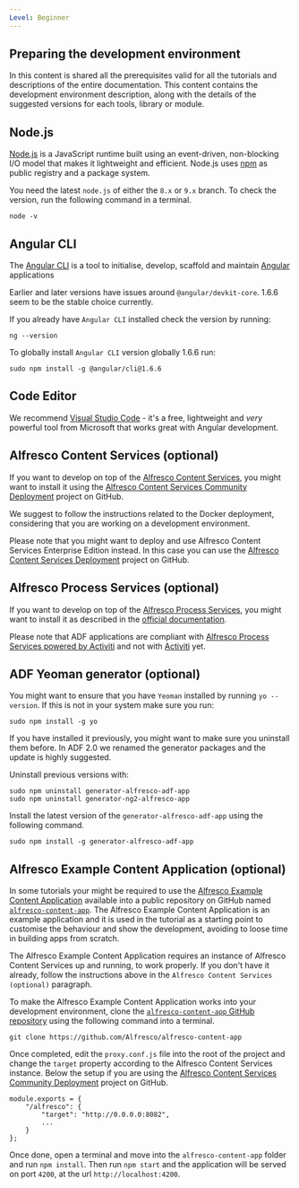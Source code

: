 ```yaml
---
Level: Beginner
---
```

## Preparing the development environment
In this content is shared all the prerequisites valid for all the tutorials and descriptions of the entire documentation. This content contains the development environment description, along with the details of the suggested versions for each tools, library or module.

## Node.js

[Node.js](https://nodejs.org) is a JavaScript runtime built using an event-driven, non-blocking I/O model that makes it lightweight and efficient. Node.js uses [npm](https://www.npmjs.com/) as public registry and a package system.

You need the latest `node.js` of either the `8.x` or `9.x` branch.
To check the version, run the following command in a terminal. 

	node -v

## Angular CLI

The [Angular CLI](https://cli.angular.io/) is a tool to initialise, develop, scaffold and maintain [Angular](https://angular.io/) applications

Earlier and later versions have issues around `@angular/devkit-core`. 1.6.6 seem to be the stable choice currently.

If you already have `Angular CLI` installed check the version by running:

	ng --version

To globally install `Angular CLI` version globally 1.6.6 run:

	sudo npm install -g @angular/cli@1.6.6

## Code Editor

We recommend [Visual Studio Code](http://code.visualstudio.com) - it's a free, lightweight and *very* powerful tool from Microsoft that works great with Angular development.

## Alfresco Content Services (optional)

If you want to develop on top of the [Alfresco Content Services](https://www.alfresco.com/platform/content-services-ecm), you might want to install it using the [Alfresco Content Services Community Deployment](https://github.com/Alfresco/acs-community-deployment.git) project on GitHub.

We suggest to follow the instructions related to the Docker deployment, considering that you are working on a development environment.

Please note that you might want to deploy and use Alfresco Content Services Enterprise Edition instead. In this case you can use the [Alfresco Content Services Deployment](https://github.com/Alfresco/acs-deployment.git) project on GitHub.

## Alfresco Process Services (optional)

If you want to develop on top of the [Alfresco Process Services](https://www.alfresco.com/platform/process-services-bpm), you might want to install it as described in the [official documentation](https://docs.alfresco.com/process-services1.8/topics/installing_process_services.html).

Please note that ADF applications are compliant with [Alfresco Process Services powered by Activiti](https://www.alfresco.com/platform/process-services-bpm) and not with [Activiti](https://www.activiti.org/) yet.

## ADF Yeoman generator (optional)

You might want to ensure that you have `Yeoman` installed by running `yo --version`. If this is not in your system make sure you run:

	sudo npm install -g yo

If you have installed it previously, you might want to make sure you uninstall them before. In ADF 2.0 we renamed the generator packages and the update is highly suggested.

Uninstall previous versions with:

	sudo npm uninstall generator-alfresco-adf-app
	sudo npm uninstall generator-ng2-alfresco-app
	
Install the latest version of the `generator-alfresco-adf-app` using the following command.

	sudo npm install -g generator-alfresco-adf-app

## Alfresco Example Content Application (optional)

In some tutorials your might be required to use the [Alfresco Example Content Application](https://github.com/Alfresco/alfresco-content-app) available into a public repository on GitHub named [`alfresco-content-app`](https://github.com/Alfresco/alfresco-content-app). The Alfresco Example Content Application is an example application and it is used in the tutorial as a starting point to customise the behaviour and show the development, avoiding to loose time in building apps from scratch.

The Alfresco Example Content Application requires an instance of Alfresco Content Services up and running, to work properly. If you don't have it already, follow the instructions above in the `Alfresco Content Services (optional)` paragraph.

To make the Alfresco Example Content Application works into your development environment, clone the [`alfresco-content-app` GitHub repository](https://github.com/Alfresco/alfresco-content-app) using the following command into a terminal.

    git clone https://github.com/Alfresco/alfresco-content-app

Once completed, edit the `proxy.conf.js` file into the root of the project and change the `target` property according to the Alfresco Content Services instance. Below the setup if you are using the [Alfresco Content Services Community Deployment](https://github.com/Alfresco/acs-community-deployment.git) project on GitHub.

    module.exports = {
        "/alfresco": {
            "target": "http://0.0.0.0:8082",
            ...
        }
    };

Once done, open a terminal and move into the `alfresco-content-app` folder and run `npm install`. Then run `npm start` and the application will be served on port `4200`, at the url `http://localhost:4200`.
